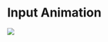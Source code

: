 <h1>Input Animation</h1>
<img align-items="center" src="https://media2.giphy.com/media/Ke7pENC1Ry8lGfL9e4/giphy.gif">